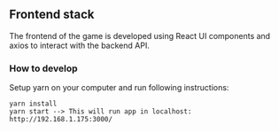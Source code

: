## Frontend stack

The frontend of the game is developed using React UI components and axios to interact with the backend API.

### How to develop

Setup yarn on your computer and run following instructions:

```
yarn install
yarn start --> This will run app in localhost: http://192.168.1.175:3000/
```
